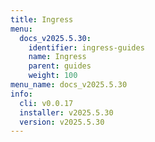```yaml
---
title: Ingress
menu:
  docs_v2025.5.30:
    identifier: ingress-guides
    name: Ingress
    parent: guides
    weight: 100
menu_name: docs_v2025.5.30
info:
  cli: v0.0.17
  installer: v2025.5.30
  version: v2025.5.30
---
```


